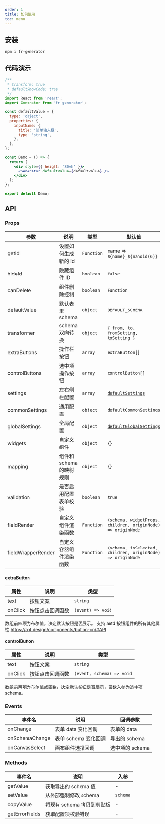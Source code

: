 ```yaml
---
order: 1
title: 如何使用
toc: menu
---
```


## 安装

```bash
npm i fr-generator
```

## 代码演示

```jsx
/**
 * transform: true
 * defaultShowCode: true
 */
import React from 'react';
import Generator from 'fr-generator';

const defaultValue = {
  type: 'object',
  properties: {
    inputName: {
      title: '简单输入框',
      type: 'string',
    },
  },
};

const Demo = () => {
  return (
    <div style={{ height: '80vh' }}>
      <Generator defaultValue={defaultValue} />
    </div>
  );
};

export default Demo;
```

## API

### Props

| 参数               | 说明                     | 类型       | 默认值                                                       |
| ------------------ | ------------------------ | ---------- | ------------------------------------------------------------ |
| getId              | 设置如何生成新的 id      | `Function` | name => `${name}_${nanoid(6)}`                               |
| hideId             | 隐藏组件 ID              | `boolean`  | `false`                                                      |
| canDelete          | 组件删除控制             | `boolean`  | `Function`                                                   |
| defaultValue       | 默认表单 schema          | `object`   | `DEFAULT_SCHEMA`                                             |
| transformer        | schema 双向转换          | `object`   | `{ from, to, fromSetting, toSetting }`                       |
| extraButtons       | 操作栏按钮               | `array`    | `extraButton[]`                                              |
| controlButtons     | 选中项操作按钮           | `array`    | `controlButton[]`                                            |
| settings           | 左右侧栏配置             | `array`    | [`defaultSettings`](https://github.com/alibaba/form-render/blob/master/tools/schema-generator/src/Settings/index.js) |
| commonSettings     | 通用配置                 | `object`   | [`defaultCommonSettings`](https://github.com/alibaba/form-render/blob/master/tools/schema-generator/src/Settings/index.js) |
| globalSettings     | 全局配置                 | `object`   | [`defaultGlobalSettings`](https://github.com/alibaba/form-render/blob/master/tools/schema-generator/src/Settings/index.js) |
| widgets            | 自定义组件               | `object`   | `{}`                                                         |
| mapping            | 组件和 schema 的映射规则 | `object`   | `{}`                                                         |
| validation         | 是否启用配置表单校验     | `boolean`  | `true`                                                       |
| fieldRender        | 自定义组件渲染函数       | `Function` | `(schema, widgetProps, children, originNode) => originNode`  |
| fieldWrapperRender | 自定义容器组件渲染函数   | `Function` | `(schema, isSelected, children, originNode) => originNode`   |

#### extraButton

| 属性    | 说明             | 类型              |
| ------- | ---------------- | ----------------- |
| text    | 按钮文案         | `string`          |
| onClick | 按钮点击回调函数 | `(event) => void` |

数组前四项为布尔值，决定默认按钮是否展示。
支持 antd 按钮组件的所有其他属性 https://ant.design/components/button-cn/#API

#### controlButton

| 属性    | 说明             | 类型                      |
| ------- | ---------------- | ------------------------- |
| text    | 按钮文案         | `string`                  |
| onClick | 按钮点击回调函数 | `(event, schema) => void` |

数组前两项为布尔值或函数，决定默认按钮是否展示，函数入参为选中项 schema。

### Events

| 事件名         | 说明                 | 回调参数        |
| -------------- | -------------------- | --------------- |
| onChange       | 表单 data 变化回调   | 表单的 data     |
| onSchemaChange | 表单 schema 变化回调 | 导出的 schema   |
| onCanvasSelect | 画布组件选择回调     | 选中项的 schema |

### Methods

| 事件名         | 说明                       | 入参     |
| -------------- | -------------------------- | -------- |
| getValue       | 获取导出的 schema 值       | -        |
| setValue       | 从外部强制修改 schema      | `schema` |
| copyValue      | 将现有 schema 拷贝到剪贴板 | -        |
| getErrorFields | 获取配置项校验错误         | -        |

